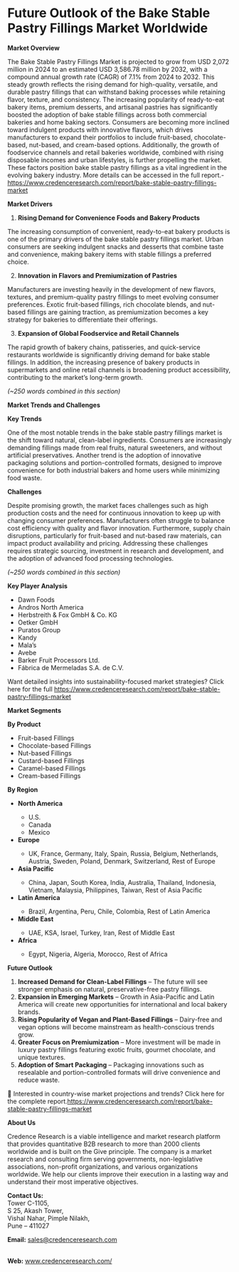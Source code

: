 # Future Outlook of the Bake Stable Pastry Fillings Market Worldwide


<p><strong>Market Overview</strong></p>
<p>The Bake Stable Pastry Fillings Market is projected to grow from USD 2,072 million in 2024 to an estimated USD 3,586.78 million by 2032, with a compound annual growth rate (CAGR) of 7.1% from 2024 to 2032. This steady growth reflects the rising demand for high-quality, versatile, and durable pastry fillings that can withstand baking processes while retaining flavor, texture, and consistency. The increasing popularity of ready-to-eat bakery items, premium desserts, and artisanal pastries has significantly boosted the adoption of bake stable fillings across both commercial bakeries and home baking sectors. Consumers are becoming more inclined toward indulgent products with innovative flavors, which drives manufacturers to expand their portfolios to include fruit-based, chocolate-based, nut-based, and cream-based options. Additionally, the growth of foodservice channels and retail bakeries worldwide, combined with rising disposable incomes and urban lifestyles, is further propelling the market. These factors position bake stable pastry fillings as a vital ingredient in the evolving bakery industry. More details can be accessed in the full report.-<a href="https://www.credenceresearch.com/report/bake-stable-pastry-fillings-market">https://www.credenceresearch.com/report/bake-stable-pastry-fillings-market</a></p>
<p><strong>Market Drivers</strong></p>
<ol>
<li><strong> Rising Demand for Convenience Foods and Bakery Products</strong></li>
</ol>
<p>The increasing consumption of convenient, ready-to-eat bakery products is one of the primary drivers of the bake stable pastry fillings market. Urban consumers are seeking indulgent snacks and desserts that combine taste and convenience, making bakery items with stable fillings a preferred choice.</p>
<ol start="2">
<li><strong> Innovation in Flavors and Premiumization of Pastries</strong></li>
</ol>
<p>Manufacturers are investing heavily in the development of new flavors, textures, and premium-quality pastry fillings to meet evolving consumer preferences. Exotic fruit-based fillings, rich chocolate blends, and nut-based fillings are gaining traction, as premiumization becomes a key strategy for bakeries to differentiate their offerings.</p>
<ol start="3">
<li><strong> Expansion of Global Foodservice and Retail Channels</strong></li>
</ol>
<p>The rapid growth of bakery chains, patisseries, and quick-service restaurants worldwide is significantly driving demand for bake stable fillings. In addition, the increasing presence of bakery products in supermarkets and online retail channels is broadening product accessibility, contributing to the market&rsquo;s long-term growth.</p>
<p><em>(~250 words combined in this section)</em></p>
<p><strong>Market Trends and Challenges</strong></p>
<p><strong>Key Trends</strong></p>
<p>One of the most notable trends in the bake stable pastry fillings market is the shift toward natural, clean-label ingredients. Consumers are increasingly demanding fillings made from real fruits, natural sweeteners, and without artificial preservatives. Another trend is the adoption of innovative packaging solutions and portion-controlled formats, designed to improve convenience for both industrial bakers and home users while minimizing food waste.</p>
<p><strong>Challenges</strong></p>
<p>Despite promising growth, the market faces challenges such as high production costs and the need for continuous innovation to keep up with changing consumer preferences. Manufacturers often struggle to balance cost efficiency with quality and flavor innovation. Furthermore, supply chain disruptions, particularly for fruit-based and nut-based raw materials, can impact product availability and pricing. Addressing these challenges requires strategic sourcing, investment in research and development, and the adoption of advanced food processing technologies.</p>
<p><em>(~250 words combined in this section)</em></p>
<p><strong>Key Player Analysis</strong></p>
<ul>
<li>Dawn Foods</li>
<li>Andros North America</li>
<li>Herbstreith &amp; Fox GmbH &amp; Co. KG</li>
<li>Oetker GmbH</li>
<li>Puratos Group</li>
<li>Kandy</li>
<li>Mala&rsquo;s</li>
<li>Avebe</li>
<li>Barker Fruit Processors Ltd.</li>
<li>F&aacute;brica de Mermeladas S.A. de C.V.</li>
</ul>
<p>Want detailed insights into sustainability-focused market strategies? Click here for the full <a href="https://www.credenceresearch.com/report/bake-stable-pastry-fillings-market">https://www.credenceresearch.com/report/bake-stable-pastry-fillings-market</a></p>
<p><strong>Market Segments</strong></p>
<p><strong>By Product</strong></p>
<ul>
<li>Fruit-based Fillings</li>
<li>Chocolate-based Fillings</li>
<li>Nut-based Fillings</li>
<li>Custard-based Fillings</li>
<li>Caramel-based Fillings</li>
<li>Cream-based Fillings</li>
</ul>
<p><strong>By Region</strong></p>
<ul>
<li><strong>North America</strong></li>
<ul>
<li>U.S.</li>
<li>Canada</li>
<li>Mexico</li>
</ul>
<li><strong>Europe</strong></li>
<ul>
<li>UK, France, Germany, Italy, Spain, Russia, Belgium, Netherlands, Austria, Sweden, Poland, Denmark, Switzerland, Rest of Europe</li>
</ul>
<li><strong>Asia Pacific</strong></li>
<ul>
<li>China, Japan, South Korea, India, Australia, Thailand, Indonesia, Vietnam, Malaysia, Philippines, Taiwan, Rest of Asia Pacific</li>
</ul>
<li><strong>Latin America</strong></li>
<ul>
<li>Brazil, Argentina, Peru, Chile, Colombia, Rest of Latin America</li>
</ul>
<li><strong>Middle East</strong></li>
<ul>
<li>UAE, KSA, Israel, Turkey, Iran, Rest of Middle East</li>
</ul>
<li><strong>Africa</strong></li>
<ul>
<li>Egypt, Nigeria, Algeria, Morocco, Rest of Africa</li>
</ul>
</ul>
<p><strong>Future Outlook</strong></p>
<ol>
<li><strong>Increased Demand for Clean-Label Fillings</strong> &ndash; The future will see stronger emphasis on natural, preservative-free pastry fillings.</li>
<li><strong>Expansion in Emerging Markets</strong> &ndash; Growth in Asia-Pacific and Latin America will create new opportunities for international and local bakery brands.</li>
<li><strong>Rising Popularity of Vegan and Plant-Based Fillings</strong> &ndash; Dairy-free and vegan options will become mainstream as health-conscious trends grow.</li>
<li><strong>Greater Focus on Premiumization</strong> &ndash; More investment will be made in luxury pastry fillings featuring exotic fruits, gourmet chocolate, and unique textures.</li>
<li><strong>Adoption of Smart Packaging</strong> &ndash; Packaging innovations such as resealable and portion-controlled formats will drive convenience and reduce waste.</li>
</ol>
<p>📌 Interested in country-wise market projections and trends? Click here for the complete report.<a href="https://www.credenceresearch.com/report/bake-stable-pastry-fillings-market">https://www.credenceresearch.com/report/bake-stable-pastry-fillings-market</a></p>
<p><strong>About Us</strong></p>
<p>Credence Research is a viable intelligence and market research platform that provides quantitative B2B research to more than 2000 clients worldwide and is built on the Give principle. The company is a market research and consulting firm serving governments, non-legislative associations, non-profit organizations, and various organizations worldwide. We help our clients improve their execution in a lasting way and understand their most imperative objectives.</p>
<p><strong>Contact Us:</strong><br /> Tower C-1105,<br /> S 25, Akash Tower,<br /> Vishal Nahar, Pimple Nilakh,<br /> Pune &ndash; 411027</p>
<p><strong>Email:</strong> <a href="mailto:sales@credenceresearch.com">sales@credenceresearch.com</a></p>
<p><br /> <strong>Web:</strong> <a href="http://www.credenceresearch.com/">www.credenceresearch.com/</a></p>
